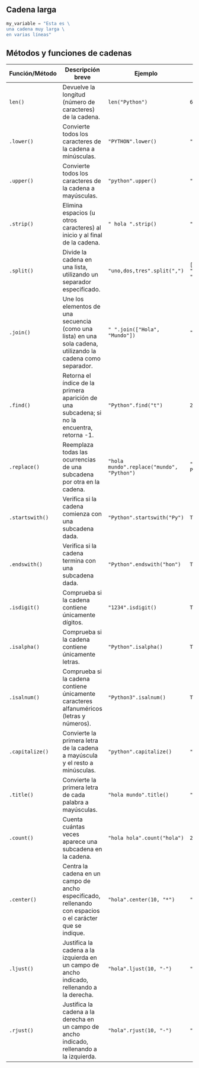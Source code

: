 ## Cadena larga

```python
my_variable = "Esta es \
una cadena muy larga \
en varias líneas"
```

## Métodos y funciones de cadenas

| Función/Método  | Descripción breve                                                                                            | Ejemplo                                   | Resultado                |
| --------------- | ------------------------------------------------------------------------------------------------------------ | ----------------------------------------- | ------------------------ |
| `len()`         | Devuelve la longitud (número de caracteres) de la cadena.                                                    | `len("Python")`                           | `6`                      |
| `.lower()`      | Convierte todos los caracteres de la cadena a minúsculas.                                                    | `"PYTHON".lower()`                        | `"python"`               |
| `.upper()`      | Convierte todos los caracteres de la cadena a mayúsculas.                                                    | `"python".upper()`                        | `"PYTHON"`               |
| `.strip()`      | Elimina espacios (u otros caracteres) al inicio y al final de la cadena.                                     | `" hola ".strip()`                        | `"hola"`                 |
| `.split()`      | Divide la cadena en una lista, utilizando un separador especificado.                                         | `"uno,dos,tres".split(",")`               | `["uno", "dos", "tres"]` |
| `.join()`       | Une los elementos de una secuencia (como una lista) en una sola cadena, utilizando la cadena como separador. | `" ".join(["Hola", "Mundo"])`             | `"Hola Mundo"`           |
| `.find()`       | Retorna el índice de la primera aparición de una subcadena; si no la encuentra, retorna -1.                  | `"Python".find("t")`                      | `2`                      |
| `.replace()`    | Reemplaza todas las ocurrencias de una subcadena por otra en la cadena.                                      | `"hola mundo".replace("mundo", "Python")` | `"hola Python"`          |
| `.startswith()` | Verifica si la cadena comienza con una subcadena dada.                                                       | `"Python".startswith("Py")`               | `True`                   |
| `.endswith()`   | Verifica si la cadena termina con una subcadena dada.                                                        | `"Python".endswith("hon")`                | `True`                   |
| `.isdigit()`    | Comprueba si la cadena contiene únicamente dígitos.                                                          | `"1234".isdigit()`                        | `True`                   |
| `.isalpha()`    | Comprueba si la cadena contiene únicamente letras.                                                           | `"Python".isalpha()`                      | `True`                   |
| `.isalnum()`    | Comprueba si la cadena contiene únicamente caracteres alfanuméricos (letras y números).                      | `"Python3".isalnum()`                     | `True`                   |
| `.capitalize()` | Convierte la primera letra de la cadena a mayúscula y el resto a minúsculas.                                 | `"python".capitalize()`                   | `"Python"`               |
| `.title()`      | Convierte la primera letra de cada palabra a mayúsculas.                                                     | `"hola mundo".title()`                    | `"Hola Mundo"`           |
| `.count()`      | Cuenta cuántas veces aparece una subcadena en la cadena.                                                     | `"hola hola".count("hola")`               | `2`                      |
| `.center()`     | Centra la cadena en un campo de ancho especificado, rellenando con espacios o el carácter que se indique.    | `"hola".center(10, "*")`                  | `"***hola***"`           |
| `.ljust()`      | Justifica la cadena a la izquierda en un campo de ancho indicado, rellenando a la derecha.                   | `"hola".ljust(10, "-")`                   | `"hola------"`           |
| `.rjust()`      | Justifica la cadena a la derecha en un campo de ancho indicado, rellenando a la izquierda.                   | `"hola".rjust(10, "-")`                   | `"------hola"`           |